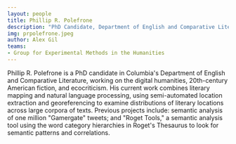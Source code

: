 ```yaml
---
layout: people
title: Phillip R. Polefrone
description: "PhD Candidate, Department of English and Comparative Literature"
img: prpolefrone.jpeg
author: Alex Gil
teams:
- Group for Experimental Methods in the Humanities
---
```


Phillip R. Polefrone is a PhD candidate in Columbia's Department of English and Comparative Literature, working on the digital humanities, 20th-century American fiction, and ecocriticism. His current work combines literary mapping and natural language processing, using semi-automated location extraction and georeferencing to examine distributions of literary locations across large corpora of texts. Previous projects include: semantic analysis of one million "Gamergate" tweets; and "Roget Tools," a semantic analysis tool using the word category hierarchies in Roget's Thesaurus to look for semantic patterns and correlations. 